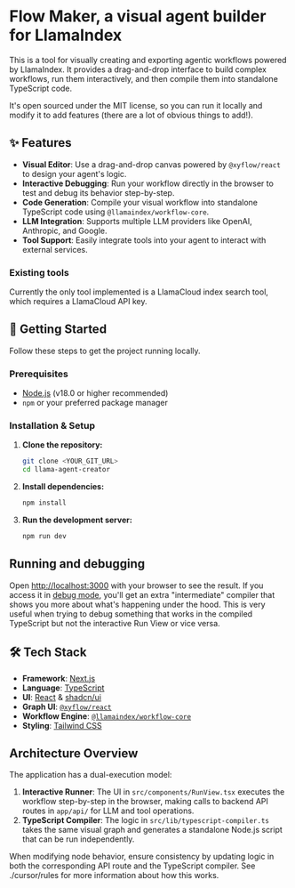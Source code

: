 # Flow Maker, a visual agent builder for LlamaIndex

This is a tool for visually creating and exporting agentic workflows powered by LlamaIndex. It provides a drag-and-drop interface to build complex workflows, run them interactively, and then compile them into standalone TypeScript code.

It's open sourced under the MIT license, so you can run it locally and modify it to add features (there are a lot of obvious things to add!).

## ✨ Features

-   **Visual Editor**: Use a drag-and-drop canvas powered by `@xyflow/react` to design your agent's logic.
-   **Interactive Debugging**: Run your workflow directly in the browser to test and debug its behavior step-by-step.
-   **Code Generation**: Compile your visual workflow into standalone TypeScript code using `@llamaindex/workflow-core`.
-   **LLM Integration**: Supports multiple LLM providers like OpenAI, Anthropic, and Google.
-   **Tool Support**: Easily integrate tools into your agent to interact with external services.

### Existing tools

Currently the only tool implemented is a LlamaCloud index search tool, which requires a LlamaCloud API key.

## 🚀 Getting Started

Follow these steps to get the project running locally.

### Prerequisites

-   [Node.js](https://nodejs.org/en) (v18.0 or higher recommended)
-   `npm` or your preferred package manager

### Installation & Setup

1.  **Clone the repository:**
    ```sh
    git clone <YOUR_GIT_URL>
    cd llama-agent-creator
    ```

2.  **Install dependencies:**
    ```sh
    npm install
    ```

3.  **Run the development server:**
    ```sh
    npm run dev
    ```

## Running and debugging

Open [http://localhost:3000](http://localhost:3000) with your browser to see the result. If you access it in [debug mode](http://localhost:3000?debug=1), you'll get an extra "intermediate" compiler that shows you more about what's happening under the hood. This is very useful when trying to debug something that works in the compiled TypeScript but not the interactive Run View or vice versa.

## 🛠️ Tech Stack

-   **Framework**: [Next.js](https://nextjs.org/)
-   **Language**: [TypeScript](https://www.typescriptlang.org/)
-   **UI**: [React](https://react.dev/) & [shadcn/ui](https://ui.shadcn.com/)
-   **Graph UI**: [`@xyflow/react`](https://reactflow.dev/)
-   **Workflow Engine**: [`@llamaindex/workflow-core`](https://www.npmjs.com/package/@llamaindex/workflow-core)
-   **Styling**: [Tailwind CSS](https://tailwindcss.com/)

## Architecture Overview

The application has a dual-execution model:

1.  **Interactive Runner**: The UI in `src/components/RunView.tsx` executes the workflow step-by-step in the browser, making calls to backend API routes in `app/api/` for LLM and tool operations.
2.  **TypeScript Compiler**: The logic in `src/lib/typescript-compiler.ts` takes the same visual graph and generates a standalone Node.js script that can be run independently.

When modifying node behavior, ensure consistency by updating logic in both the corresponding API route and the TypeScript compiler. See ./cursor/rules for more information about how this works.
